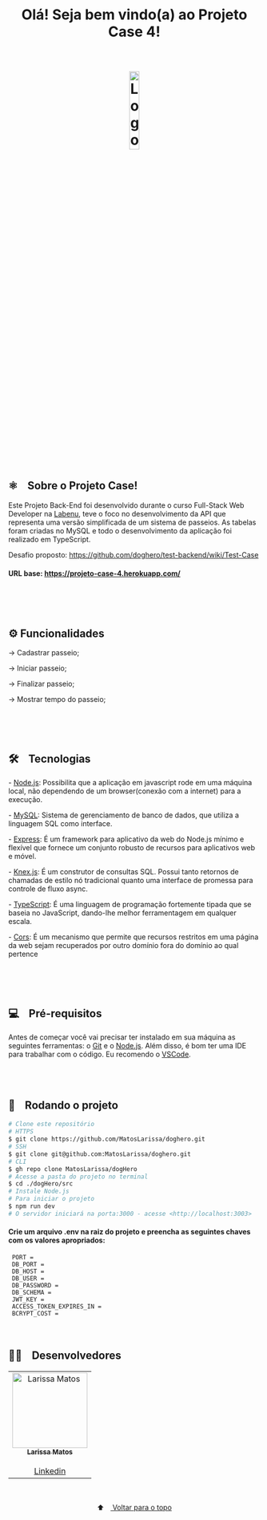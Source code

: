 <h1 align="center" color="069bfb">
  <span color="red">Olá! Seja bem vindo(a) ao Projeto Case 4! </span>
<br /> <br />

<p align="center">
  <img width="20%" src="https://media1.giphy.com/media/QJ8bR5An4VC59FvVcx/giphy.gif?cid=790b761168d7212098e7d21ef1ff03768cda8d5ace16e640&rid=giphy.gif&ct=s" alt="Logo">
</p>
<h2>⚛️ﾠSobre o Projeto Case!</h2>
<p>Este Projeto Back-End foi desenvolvido durante o curso Full-Stack Web Developer na <a href="https://www.labenu.com.br/quem-somos" target="_blank">Labenu</a>, teve o foco no desenvolvimento da API que representa uma versão simplificada de um sistema de passeios. As tabelas foram criadas no MySQL e todo o desenvolvimento da aplicação foi realizado em TypeScript.
  
Desafio proposto:
https://github.com/doghero/test-backend/wiki/Test-Case
  
#### URL base: https://projeto-case-4.herokuapp.com/



</p><br/>
<br/>
<br/>


<h2> ⚙️ Funcionalidades</h2>

→ Cadastrar passeio;

→ Iniciar passeio;

→ Finalizar passeio;

→ Mostrar tempo do passeio;

<br/><br/>
<br/>



<h2> 🛠️ﾠTecnologias</h2>

<p> - <a href="https://nodejs.org/en/" target="_blank">Node.js</a>: Possibilita que a aplicação em javascript rode em uma máquina local, não dependendo de um browser(conexão com a internet) para a execução.</p>
<p> - <a href="https://dev.mysql.com/doc/" target="_blank">MySQL</a>: Sistema de gerenciamento de banco de dados, que utiliza a linguagem SQL como interface.</p>
<p> - <a href="https://expressjs.com/pt-br/guide/routing.html" target="_blank">Express</a>: É um framework para aplicativo da web do Node.js mínimo e flexível que fornece um conjunto robusto de recursos para aplicativos web e móvel.</p>
<p> - <a href="https://knexjs.org/" target="_blank">Knex.js</a>: É um construtor de consultas SQL. Possui tanto retornos de chamadas de estilo nó tradicional quanto uma interface de promessa para controle de fluxo async.</p>
<p> - <a href="https://www.typescriptlang.org/">TypeScript</a>: É uma linguagem de programação fortemente tipada que se baseia no JavaScript, dando-lhe melhor ferramentagem em qualquer escala.</p>
<p> - <a href="https://www.npmjs.com/package/cors">Cors</a>: É um mecanismo que permite que recursos restritos em uma página da web sejam recuperados por outro domínio fora do domínio ao qual pertence</p>

<br/>




<!-- <h2> 🖼️ﾠPreview</h2>
<p align="center">
  <img src="" alt="Preview">
  </p>
<br/> -->
  
 <br/>

<br/>
<h2> 💻ﾠPré-requisitos </h2>

<p>Antes de começar você vai precisar ter instalado em sua máquina as seguintes ferramentas: o <a href="https://git-scm.com" target="_blank">Git</a> e o <a href="https://nodejs.org/en/" target="_blank">Node.js</a>.
Além disso, é bom ter uma IDE para trabalhar com o código. Eu recomendo o <a href="https://code.visualstudio.com" target="_blank">VSCode</a>.</p><br/>
  
  <br/>
 <h2> 🚀ﾠRodando o projeto </h2>
  
  

```bash
# Clone este repositório
# HTTPS
$ git clone https://github.com/MatosLarissa/doghero.git
# SSH
$ git clone git@github.com:MatosLarissa/doghero.git
# CLI
$ gh repo clone MatosLarissa/dogHero
# Acesse a pasta do projeto no terminal
$ cd ./dogHero/src
# Instale Node.js
# Para iniciar o projeto
$ npm run dev
# O servidor iniciará na porta:3000 - acesse <http://localhost:3003>
```
  
  #### Crie um arquivo .env na raiz do projeto e preencha as seguintes chaves com os valores apropriados:
   ```
    PORT =
    DB_PORT =
    DB_HOST = 
    DB_USER = 
    DB_PASSWORD = 
    DB_SCHEMA = 
    JWT_KEY = 
    ACCESS_TOKEN_EXPIRES_IN = 
    BCRYPT_COST = 

   ```
<br/>
  
<h2>🧑‍💻ﾠDesenvolvedores</h2>
<table align="center">
  <tr>
     <td align="center"><a href="https://github.com/MatosLarissa" target="_blank">
      <img src="https://avatars.githubusercontent.com/u/63737673?v=4" width="150px" alt="Larissa Matos"/>
      <br />
      <sub><b>Larissa Matos</b></sub><br/><br/>
      <sub><a href="https://www.linkedin.com/in/larissa-matos-b5aa93127/" target="_blank">Linkedin</a></sub>
      <br />
    </td>
</table>
<br/>
  
<p align="center">
  ⬆ﾠ<a href="#top"> Voltar para o topo</a>
</p>
